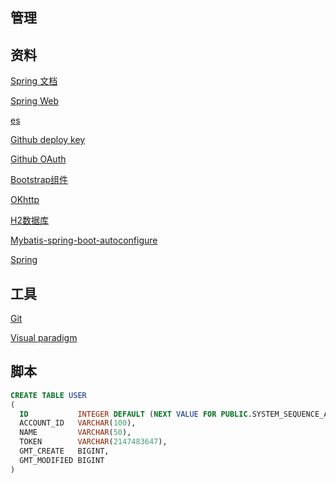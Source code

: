## 管理

## 资料

[Spring 文档](https://spring.io/guides)

[Spring Web](https://spring.io/guides/gs/serving-web-content/)

[es](https://elasticsearch.cn/explore)

[Github deploy key](https://developer.github.com/v3/guides/managing-deploy-keys/#deploy-keys)

[Github OAuth](https://developer.github.com/apps/building-oauth-apps/creating-an-oauth-app/)

[Bootstrap组件](https://v3.bootcss.com/components/#navbar-buttons)

[OKhttp](https://square.github.io/okhttp/)

[H2数据库](http://www.h2database.com/html/main.html)

[Mybatis-spring-boot-autoconfigure](https://mybatis.org/spring-boot-starter/) 

[Spring](https://docs.spring.io/spring-boot/docs/2.0.0.RC1/reference/htmlsingle/#boot-features-connect-to-production-database)

## 工具

[Git](https://git-scm.com/download)

[Visual paradigm](https://www.visual-paradigm.com)

## 脚本

```sql
CREATE TABLE USER
(
  ID           INTEGER DEFAULT (NEXT VALUE FOR PUBLIC.SYSTEM_SEQUENCE_A27E4AA1_B703_4EC7_9D6B_F1150B75A0B0) AUTO_INCREMENT PRIMARY KEY NOT NULL,
  ACCOUNT_ID   VARCHAR(100),
  NAME         VARCHAR(50),
  TOKEN        VARCHAR(2147483647),
  GMT_CREATE   BIGINT,
  GMT_MODIFIED BIGINT
)

```